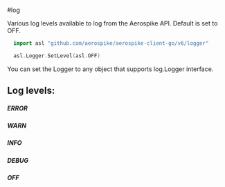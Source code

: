 #log

Various log levels available to log from the Aerospike API.
Default is set to OFF.

```go
  import asl "github.com/aerospike/aerospike-client-go/v6/logger"

  asl.Logger.SetLevel(asl.OFF)
```

You can set the Logger to any object that supports log.Logger interface.

## Log levels:

##### ERROR

##### WARN

##### INFO

##### DEBUG

##### OFF
